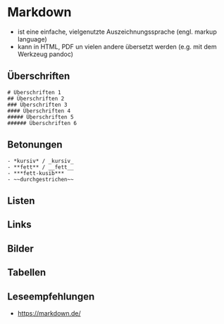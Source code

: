# Markdown

- ist eine einfache, vielgenutzte Auszeichnungssprache (engl. markup
  language)
- kann in HTML, PDF un vielen andere übersetzt werden (e.g. mit dem
  Werkzeug pandoc)

## Überschriften

```
# Überschriften 1
## Überschriften 2
### Überschriften 3
#### Überschriften 4
##### Überschriften 5
###### Überschriften 6
```

## Betonungen

```
- *kursiv* / _kursiv_
- **fett** / __fett__
- ***fett-kusib***
- ~~durchgestrichen~~
```

## Listen

## Links

## Bilder

## Tabellen

## Leseempfehlungen

- https://markdown.de/


